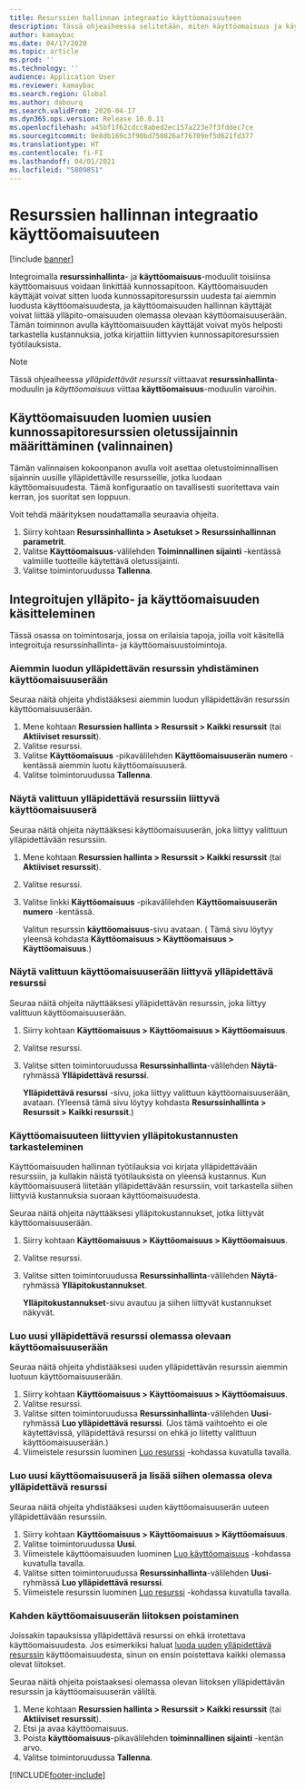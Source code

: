 ```yaml
---
title: Resurssien hallinnan integraatio käyttöomaisuuteen
description: Tässä ohjeaiheessa selitetään, miten käyttöomaisuus ja käyttöomaisuusmoduulit integroidaan toisiinsa, jotta käyttöomaisuus voidaan linkittää kunnossapitoon.
author: kamaybac
ms.date: 04/17/2020
ms.topic: article
ms.prod: ''
ms.technology: ''
audience: Application User
ms.reviewer: kamaybac
ms.search.region: Global
ms.author: dabourq
ms.search.validFrom: 2020-04-17
ms.dyn365.ops.version: Release 10.0.11
ms.openlocfilehash: a45bf1f62cdcc8abed2ec157a223e7f3fddec7ce
ms.sourcegitcommit: 0e8db169c3f90bd750826af76709ef5d621fd377
ms.translationtype: HT
ms.contentlocale: fi-FI
ms.lasthandoff: 04/01/2021
ms.locfileid: "5809851"
---
```

# <a name="integrate-asset-management-with-fixed-assets"></a>Resurssien hallinnan integraatio käyttöomaisuuteen

[!include [banner](../../includes/banner.md)]

Integroimalla **resurssinhallinta**- ja **käyttöomaisuus**-moduulit toisiinsa käyttöomaisuus voidaan linkittää kunnossapitoon. Käyttöomaisuuden käyttäjät voivat sitten luoda kunnossapitoresurssin uudesta tai aiemmin luodusta käyttöomaisuudesta, ja käyttöomaisuuden hallinnan käyttäjät voivat liittää ylläpito-omaisuuden olemassa olevaan käyttöomaisuuserään. Tämän toiminnon avulla käyttöomaisuuden käyttäjät voivat myös helposti tarkastella kustannuksia, jotka kirjattiin liittyvien kunnossapitoresurssien työtilauksista.

> [!NOTE]
> Tässä ohjeaiheessa *ylläpidettävät resurssit* viittaavat **resurssinhallinta**-moduulin ja *käyttöomaisuus* viittaa **käyttöomaisuus**-moduulin varoihin.

## <a name="set-a-default-location-for-new-maintenance-assets-that-are-created-from-fixed-assets-optional"></a>Käyttöomaisuuden luomien uusien kunnossapitoresurssien oletussijainnin määrittäminen (valinnainen)

Tämän valinnaisen kokoonpanon avulla voit asettaa oletustoiminnallisen sijainnin uusille ylläpidettäville resursseille, jotka luodaan käyttöomaisuudesta. Tämä konfiguraatio on tavallisesti suoritettava vain kerran, jos suoritat sen loppuun.

Voit tehdä määrityksen noudattamalla seuraavia ohjeita.

1. Siirry kohtaan **Resurssinhallinta \> Asetukset \> Resurssinhallinnan parametrit**.
1. Valitse **Käyttöomaisuus**-välilehden **Toiminnallinen sijainti** -kentässä valmiille tuotteille käytettävä oletussijainti.
1. Valitse toimintoruudussa **Tallenna**.

## <a name="work-with-integrated-maintenance-assets-and-fixed-assets"></a>Integroitujen ylläpito- ja käyttöomaisuuden käsitteleminen

Tässä osassa on toimintosarja, jossa on erilaisia tapoja, joilla voit käsitellä integroituja resurssinhallinta- ja käyttöomaisuustoimintoja.

### <a name="associate-an-existing-maintenance-asset-with-a-fixed-asset"></a>Aiemmin luodun ylläpidettävän resurssin yhdistäminen käyttöomaisuuserään

Seuraa näitä ohjeita yhdistääksesi aiemmin luodun ylläpidettävän resurssin käyttöomaisuuserään.

1. Mene kohtaan **Resurssien hallinta \> Resurssit \> Kaikki resurssit** (tai **Aktiiviset resurssit**).
1. Valitse resurssi.
1. Valitse **Käyttöomaisuus** -pikavälilehden **Käyttöomaisuuserän numero** -kentässä aiemmin luotu käyttöomaisuuserä.
1. Valitse toimintoruudussa **Tallenna**.

### <a name="view-the-fixed-asset-that-is-associated-with-a-selected-maintenance-asset"></a>Näytä valittuun ylläpidettävä resurssiin liittyvä käyttöomaisuuserä

Seuraa näitä ohjeita näyttääksesi käyttöomaisuuserän, joka liittyy valittuun ylläpidettävään resurssiin.

1. Mene kohtaan **Resurssien hallinta \> Resurssit \> Kaikki resurssit** (tai **Aktiiviset resurssit**).
1. Valitse resurssi.
1. Valitse linkki **Käyttöomaisuus** -pikavälilehden **Käyttöomaisuuserän numero** -kentässä.

    Valitun resurssin **käyttöomaisuus**-sivu avataan. ( Tämä sivu löytyy yleensä kohdasta **Käyttöomaisuus \> Käyttöomaisuus \> Käyttöomaisuus**.)

### <a name="view-the-maintenance-asset-that-is-associated-with-a-selected-fixed-asset"></a>Näytä valittuun käyttöomaisuuserään liittyvä ylläpidettävä resurssi

Seuraa näitä ohjeita näyttääksesi ylläpidettävän resurssin, joka liittyy valittuun käyttöomaisuuserään.

1. Siirry kohtaan **Käyttöomaisuus \> Käyttöomaisuus \> Käyttöomaisuus**.
1. Valitse resurssi.
1. Valitse sitten toimintoruudussa **Resurssinhallinta**-välilehden **Näytä**-ryhmässä **Ylläpidettävä resurssi**.

    **Ylläpidettävä resurssi** -sivu, joka liittyy valittuun käyttöomaisuuserään, avataan. (Yleensä tämä sivu löytyy kohdasta **Resurssinhallinta \> Resurssit \> Kaikki resurssit**.)

### <a name="view-maintenance-costs-that-are-associated-with-a-fixed-asset"></a>Käyttöomaisuuteen liittyvien ylläpitokustannusten tarkasteleminen

Käyttöomaisuuden hallinnan työtilauksia voi kirjata ylläpidettävään resurssiin, ja kullakin näistä työtilauksista on yleensä kustannus. Kun käyttöomaisuuserä liitetään ylläpidettävään resurssiin, voit tarkastella siihen liittyviä kustannuksia suoraan käyttöomaisuudesta.

Seuraa näitä ohjeita näyttääksesi ylläpitokustannukset, jotka liittyvät käyttöomaisuuserään.

1. Siirry kohtaan **Käyttöomaisuus \> Käyttöomaisuus \> Käyttöomaisuus**.
1. Valitse resurssi.
1. Valitse sitten toimintoruudussa **Resurssinhallinta**-välilehden **Näytä**-ryhmässä **Ylläpitokustannukset**.

    **Ylläpitokustannukset**-sivu avautuu ja siihen liittyvät kustannukset näkyvät.

### <a name="create-a-new-maintenance-asset-for-an-existing-fixed-asset"></a><a name="new-maintenance-from-fixed"></a>Luo uusi ylläpidettävä resurssi olemassa olevaan käyttöomaisuuserään

Seuraa näitä ohjeita yhdistääksesi uuden ylläpidettävän resurssin aiemmin luotuun käyttöomaisuuserään.

1. Siirry kohtaan **Käyttöomaisuus \> Käyttöomaisuus \> Käyttöomaisuus**.
1. Valitse resurssi.
1. Valitse sitten toimintoruudussa **Resurssinhallinta**-välilehden **Uusi**-ryhmässä **Luo ylläpidettävä resurssi**. (Jos tämä vaihtoehto ei ole käytettävissä, ylläpidettävä resurssi on ehkä jo liitetty valittuun käyttöomaisuuserään.)
1. Viimeistele resurssin luominen [Luo resurssi](../objects/create-an-object.md) -kohdassa kuvatulla tavalla.

### <a name="create-a-new-fixed-asset-and-add-a-new-maintenance-asset-for-it"></a>Luo uusi käyttöomaisuuserä ja lisää siihen olemassa oleva ylläpidettävä resurssi

Seuraa näitä ohjeita yhdistääksesi uuden käyttöomaisuuserän uuteen ylläpidettävään resurssiin.

1. Siirry kohtaan **Käyttöomaisuus \> Käyttöomaisuus \> Käyttöomaisuus**.
1. Valitse toimintoruudussa **Uusi**.
1. Viimeistele käyttöomaisuuden luominen [Luo käyttöomaisuus](../../../finance/fixed-assets/tasks/create-fixed-asset.md) -kohdassa kuvatulla tavalla.
1. Valitse sitten toimintoruudussa **Resurssinhallinta**-välilehden **Uusi**-ryhmässä **Luo ylläpidettävä resurssi**.
1. Viimeistele resurssin luominen [Luo resurssi](../objects/create-an-object.md) -kohdassa kuvatulla tavalla.

### <a name="remove-the-association-between-two-assets"></a>Kahden käyttöomaisuuserän liitoksen poistaminen

Joissakin tapauksissa ylläpidettävä resurssi on ehkä irrotettava käyttöomaisuudesta. Jos esimerkiksi haluat [luoda uuden ylläpidettävä resurssin](#new-maintenance-from-fixed) käyttöomaisuudesta, sinun on ensin poistettava kaikki olemassa olevat liitokset.

Seuraa näitä ohjeita poistaaksesi olemassa olevan liitoksen ylläpidettävän resurssin ja käyttöomaisuuserän väliltä.

1. Mene kohtaan **Resurssien hallinta \> Resurssit \> Kaikki resurssit** (tai **Aktiiviset resurssit**).
1. Etsi ja avaa käyttöomaisuus.
1. Poista **käyttöomaisuus**-pikavälilehden **toiminnallinen sijainti** -kentän arvo.
1. Valitse toimintoruudussa **Tallenna**.


[!INCLUDE[footer-include](../../../includes/footer-banner.md)]